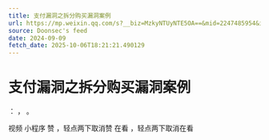 ```yaml
---
title: 支付漏洞之拆分购买漏洞案例
url: https://mp.weixin.qq.com/s?__biz=MzkyNTUyNTE5OA==&mid=2247485954&idx=1&sn=8527585ced54072fb2565c1c4ebd6df5
source: Doonsec's feed
date: 2024-09-09
fetch_date: 2025-10-06T18:21:21.490129
---
```


# 支付漏洞之拆分购买漏洞案例

：
，
。

视频
小程序
赞
，轻点两下取消赞
在看
，轻点两下取消在看